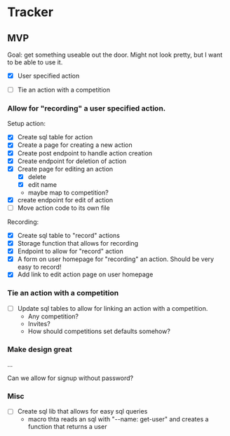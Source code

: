 # Tracker

## MVP

Goal: get something useable out the door. Might not look pretty, but I want to be able to use it.

- [X] User specified action
- [ ] Tie an action with a competition


### Allow for "recording" a user specified action.

Setup action:

- [X] Create sql table for action
- [X] Create a page for creating a new action
- [X] Create post endpoint to handle action creation
- [X] Create endpoint for deletion of action
- [X] Create page for editing an action
  - [X] delete
  - [X] edit name
  - maybe map to competition?
- [X] create endpoint for edit of action
- [ ] Move action code to its own file

Recording:

- [X] Create sql table to "record" actions
- [X] Storage function that allows for recording
- [X] Endpoint to allow for "record" action
- [X] A form on user homepage for "recording" an action. Should be very easy to record!
- [X] Add link to edit action page on user homepage

### Tie an action with a competition

- [ ] Update sql tables to allow for linking an action with a competition.
  - Any competition?
  - Invites?
  - How should competitions set defaults somehow?


### Make design great

...

Can we allow for signup without password?


### Misc

- [ ] Create sql lib that allows for easy sql queries
  - macro thta reads an sql with "--name: get-user" and creates a function that returns a user
